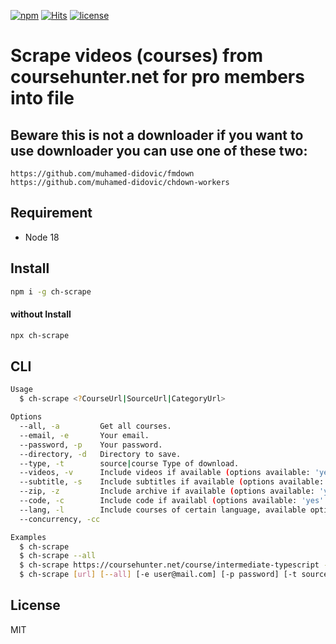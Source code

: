 [![npm](https://flat.badgen.net/npm/v/ch-scrape)](https://www.npmjs.com/package/ch-scrape)
[![Hits](https://hits.seeyoufarm.com/api/count/incr/badge.svg?url=https%3A%2F%2Fgithub.com%2Fmuhamed-didovic%2Fch-scrape&count_bg=%2379C83D&title_bg=%23555555&icon=&icon_color=%23E7E7E7&title=hits&edge_flat=false)](https://hits.seeyoufarm.com)
[![license](https://flat.badgen.net/github/license/muhamed-didovic/ch-scrape)](https://github.com/muhamed-didovic/ch-scrape/blob/master/LICENSE)

# Scrape videos (courses) from coursehunter.net for pro members into file
## Beware this is not a downloader if you want to use downloader you can use one of these two:

```
https://github.com/muhamed-didovic/fmdown
https://github.com/muhamed-didovic/chdown-workers
```

## Requirement
- Node 18

## Install
```sh
npm i -g ch-scrape
```

#### without Install
```sh
npx ch-scrape
```

## CLI
```sh
Usage
  $ ch-scrape <?CourseUrl|SourceUrl|CategoryUrl>

Options
  --all, -a         Get all courses.
  --email, -e       Your email.
  --password, -p    Your password.
  --directory, -d   Directory to save.
  --type, -t        source|course Type of download.
  --videos, -v      Include videos if available (options available: 'yes' or 'no', default is 'yes').
  --subtitle, -s    Include subtitles if available (options available: 'yes' or 'no', default is 'no').
  --zip, -z         Include archive if available (options available: 'yes' or 'no', default is 'no').
  --code, -c        Include code if availabl (options available: 'yes' or 'no', default is 'no').
  --lang, -l        Include courses of certain language, available options: 'English', 'Русский' and 'all'
  --concurrency, -cc

Examples
  $ ch-scrape
  $ ch-scrape --all
  $ ch-scrape https://coursehunter.net/course/intermediate-typescript -t course
  $ ch-scrape [url] [--all] [-e user@mail.com] [-p password] [-t source|course] [-v yes|no] [-s yes|no] [-z yes|no] [-c yes|no] [-l English|Русский|all] [-d path-to-directory] [-cc concurrency-number]
```

## License

MIT
